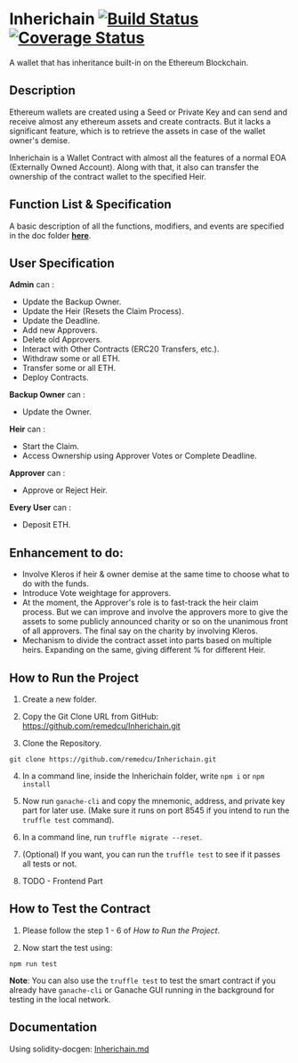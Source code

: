 # Inherichain [![Build Status](https://travis-ci.org/remedcu/Inherichain.svg?branch=main)](https://travis-ci.org/remedcu/Inherichain) [![Coverage Status](https://coveralls.io/repos/github/remedcu/Inherichain/badge.svg?branch=main)](https://coveralls.io/github/remedcu/Inherichain?branch=main)

A wallet that has inheritance built-in on the Ethereum Blockchain.

## Description

Ethereum wallets are created using a Seed or Private Key and can send and receive almost any ethereum assets and create contracts. But it lacks a significant feature, which is to retrieve the assets in case of the wallet owner's demise.

Inherichain is a Wallet Contract with almost all the features of a normal EOA (Externally Owned Account). Along with that, it also can transfer the ownership of the contract wallet to the specified Heir.

## Function List & Specification

A basic description of all the functions, modifiers, and events are specified in the doc folder [**here**](docs/Inherichain.md).

## User Specification

**Admin** can :
- Update the Backup Owner.
- Update the Heir (Resets the Claim Process).
- Update the Deadline.
- Add new Approvers.
- Delete old Approvers.
- Interact with Other Contracts (ERC20 Transfers, etc.).
- Withdraw some or all ETH.
- Transfer some or all ETH.
- Deploy Contracts.

**Backup Owner** can :
- Update the Owner.

**Heir** can :
- Start the Claim.
- Access Ownership using Approver Votes or Complete Deadline.

**Approver** can :
- Approve or Reject Heir.

**Every User** can :
- Deposit ETH.

## Enhancement to do:
- Involve Kleros if heir & owner demise at the same time to choose what to do with the funds.
- Introduce Vote weightage for approvers.
- At the moment, the Approver's role is to fast-track the heir claim process. But we can improve and involve the approvers more to give the assets to some publicly announced charity or so on the unanimous front of all approvers. The final say on the charity by involving Kleros.
- Mechanism to divide the contract asset into parts based on multiple heirs. Expanding on the same, giving different % for different Heir.

## How to Run the Project

1. Create a new folder.

2. Copy the Git Clone URL from GitHub: https://github.com/remedcu/Inherichain.git

3. Clone the Repository.

`git clone https://github.com/remedcu/Inherichain.git`

4. In a command line, inside the Inherichain folder, write `npm i` or `npm install`

5. Now run `ganache-cli` and copy the mnemonic, address, and private key part for later use. (Make sure it runs on port 8545 if you intend to run the `truffle test` command).

6. In a command line, run `truffle migrate --reset`.

7. (Optional) If you want, you can run the `truffle test` to see if it passes all tests or not.

8. TODO - Frontend Part

## How to Test the Contract

1. Please follow the step 1 - 6 of *How to Run the Project*.

2. Now start the test using:

`npm run test`

**Note**: You can also use the `truffle test` to test the smart contract if you already have `ganache-cli` or Ganache GUI running in the background for testing in the local network.

## Documentation

Using solidity-docgen: [Inherichain.md](docs/Inherichain.md)